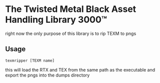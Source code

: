 # The Twisted Metal Black Asset Handling Library 3000™
right now the only purpose of this library is to rip TEXM to pngs

## Usage
`texmripper [TEXM name]`

this will load the RTX and TEX from the same path as the executable and export the pngs into the dumps directory
